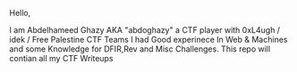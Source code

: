 Hello,

I am Abdelhameed Ghazy AKA "abdoghazy" a CTF player with 0xL4ugh / idek / Free Palestine CTF Teams 
I had Good experinece In Web & Machines and some Knowledge for DFIR,Rev and Misc Challenges.
This repo will contian all my CTF Writeups
